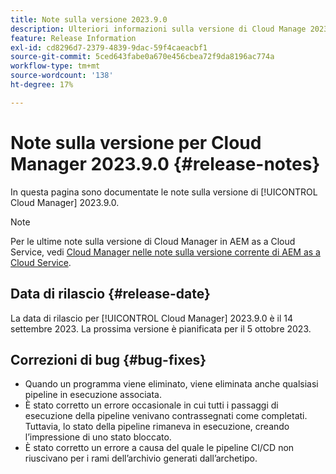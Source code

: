 ```yaml
---
title: Note sulla versione 2023.9.0
description: Ulteriori informazioni sulla versione di Cloud Manage 2023.9.0.
feature: Release Information
exl-id: cd8296d7-2379-4839-9dac-59f4caeacbf1
source-git-commit: 5ced643fabe0a670e456cbea72f9da8196ac774a
workflow-type: tm+mt
source-wordcount: '138'
ht-degree: 17%

---
```


# Note sulla versione per Cloud Manager 2023.9.0 {#release-notes}

In questa pagina sono documentate le note sulla versione di [!UICONTROL Cloud Manager] 2023.9.0.

>[!NOTE]
>
>Per le ultime note sulla versione di Cloud Manager in AEM as a Cloud Service, vedi [Cloud Manager nelle note sulla versione corrente di AEM as a Cloud Service](https://experienceleague.adobe.com/en/docs/experience-manager-cloud-service/content/release-notes/cloud-manager/current).

## Data di rilascio {#release-date}

La data di rilascio per [!UICONTROL Cloud Manager] 2023.9.0 è il 14 settembre 2023. La prossima versione è pianificata per il 5 ottobre 2023.

## Correzioni di bug {#bug-fixes}

* Quando un programma viene eliminato, viene eliminata anche qualsiasi pipeline in esecuzione associata.
* È stato corretto un errore occasionale in cui tutti i passaggi di esecuzione della pipeline venivano contrassegnati come completati. Tuttavia, lo stato della pipeline rimaneva in esecuzione, creando l’impressione di uno stato bloccato.
* È stato corretto un errore a causa del quale le pipeline CI/CD non riuscivano per i rami dell’archivio generati dall’archetipo.
